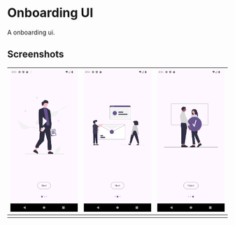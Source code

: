 # Onboarding UI

A onboarding ui.

## Screenshots

| ![](/screenshots/screenshot1.png) | ![](/screenshots/screenshot3.png) | ![](/screenshots/screenshot2.png) |
| --------------------------------- | --------------------------------- | --------------------------------- |
|                                   |                                   |                                   |
